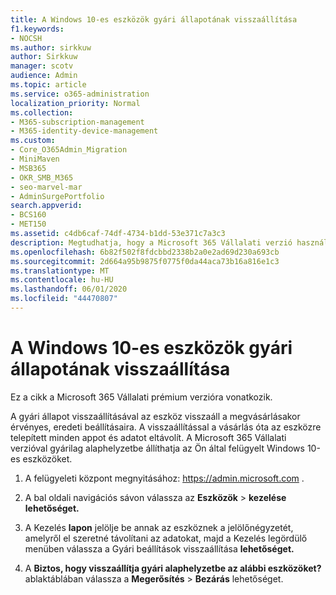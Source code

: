 ```yaml
---
title: A Windows 10-es eszközök gyári állapotának visszaállítása
f1.keywords:
- NOCSH
ms.author: sirkkuw
author: Sirkkuw
manager: scotv
audience: Admin
ms.topic: article
ms.service: o365-administration
localization_priority: Normal
ms.collection:
- M365-subscription-management
- M365-identity-device-management
ms.custom:
- Core_O365Admin_Migration
- MiniMaven
- MSB365
- OKR_SMB_M365
- seo-marvel-mar
- AdminSurgePortfolio
search.appverid:
- BCS160
- MET150
ms.assetid: c4db6caf-74df-4734-b1dd-53e371c7a3c3
description: Megtudhatja, hogy a Microsoft 365 Vállalati verzió használatával hogyan állíthatja vissza gyárilag az Ön által kezelhető Windows 10-es eszközöket, és hogyan állíthatja vissza őket eredeti beállításaikra vásárláskor.
ms.openlocfilehash: 6b82f502f8fdcbbd2338b2a0e2ad69d230a693cb
ms.sourcegitcommit: 2d664a95b9875f0775f0da44aca73b16a816e1c3
ms.translationtype: MT
ms.contentlocale: hu-HU
ms.lasthandoff: 06/01/2020
ms.locfileid: "44470807"
---
```

# <a name="reset-windows-10-devices-to-their-factory-settings"></a>A Windows 10-es eszközök gyári állapotának visszaállítása

Ez a cikk a Microsoft 365 Vállalati prémium verzióra vonatkozik.

A gyári állapot visszaállításával az eszköz visszaáll a megvásárlásakor érvényes, eredeti beállításaira. A visszaállítással a vásárlás óta az eszközre telepített minden appot és adatot eltávolít. A Microsoft 365 Vállalati verzióval gyárilag alaphelyzetbe állíthatja az Ön által felügyelt Windows 10-es eszközöket.
  
1. A felügyeleti központ megnyitásához: <a href="https://go.microsoft.com/fwlink/p/?linkid=837890" target="_blank">https://admin.microsoft.com</a> .
    
2. A bal oldali navigációs sávon válassza az **Eszközök** \> **kezelése lehetőséget.**

3. A Kezelés **lapon** jelölje be annak az eszköznek a jelölőnégyzetét, amelyről el szeretné távolítani az adatokat, majd a Kezelés legördülő menüben válassza a Gyári beállítások visszaállítása **lehetőséget.** 
    
4. A **Biztos, hogy visszaállítja gyári alaphelyzetbe az alábbi eszközöket?** ablaktáblában válassza a **Megerősítés** \> **Bezárás** lehetőséget.
    
  

